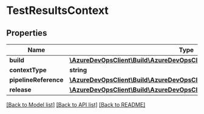 # TestResultsContext

## Properties
Name | Type | Description | Notes
------------ | ------------- | ------------- | -------------
**build** | [**\AzureDevOpsClient\Build\AzureDevOpsClient\Build\Model\BuildReference**](BuildReference.md) |  | [optional] 
**contextType** | **string** |  | [optional] 
**pipelineReference** | [**\AzureDevOpsClient\Build\AzureDevOpsClient\Build\Model\PipelineReference**](PipelineReference.md) |  | [optional] 
**release** | [**\AzureDevOpsClient\Build\AzureDevOpsClient\Build\Model\ReleaseReference**](ReleaseReference.md) |  | [optional] 

[[Back to Model list]](../README.md#documentation-for-models) [[Back to API list]](../README.md#documentation-for-api-endpoints) [[Back to README]](../README.md)


